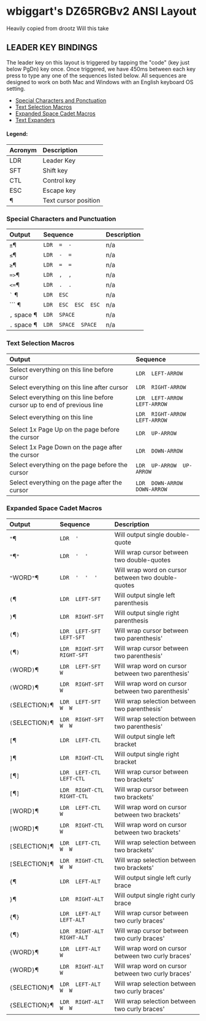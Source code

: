# wbiggart's DZ65RGBv2 ANSI Layout
Heavily copied from drootz
Will this take

## LEADER KEY BINDINGS

The leader key on this layout is triggered by tapping the "code" (key just below PgDn) key once. Once triggered, we have 450ms between each key press to type any one of the sequences listed below. All sequences are designed to work on both Mac and Windows with an English keyboard OS setting.

- [Special Characters and Ponctuation](#Special-Characters-and-Punctuation)
- [Text Selection Macros](#Text-Selection-Macros)
- [Expanded Space Cadet Macros](#Expanded-Space-Cadet-Macros)
- [Text Expanders](#Text-Expanders)

#### Legend:

| Acronym | Description |
| :--- | :--- |
| LDR | Leader Key |
| SFT | Shift key |
| CTL | Control key |
| ESC | Escape key |
| ¶ | Text cursor position |

### Special Characters and Punctuation

| Output | Sequence | Description |
| :--- | :--- | :--- |
| `±`¶ | `LDR  =  -` | n/a |
| `≤`¶ | `LDR  -  =` | n/a |
| `≥`¶ | `LDR  =  =` | n/a |
| `=>`¶ | `LDR  ,  ,` | n/a |
| `<=`¶ | `LDR  .  .` | n/a |
| ``` ` ``` ¶ | `LDR  ESC` | n/a |
| \`\`\` ¶ | `LDR  ESC  ESC  ESC` | n/a |
| `,` space ¶ | `LDR  SPACE` | n/a |
| `.` space ¶ | `LDR  SPACE  SPACE` | n/a |

### Text Selection Macros

| Output | Sequence |
| :--- | :--- |
| Select everything on this line before cursor | `LDR  LEFT-ARROW` |
| Select everything on this line after cursor | `LDR  RIGHT-ARROW` |
| Select everything on this line before cursor up to end of previous line | `LDR  LEFT-ARROW  LEFT-ARROW` | n/a |
| Select everything on this line | `LDR  RIGHT-ARROW  LEFT-ARROW` |
| Select 1x Page Up on the page before the cursor | `LDR  UP-ARROW` |
| Select 1x Page Down on the page after the cursor | `LDR  DOWN-ARROW` |
| Select everything on the page before the cursor | `LDR  UP-ARROW  UP-ARROW` |
| Select everything on the page after the cursor | `LDR  DOWN-ARROW  DOWN-ARROW` |

### Expanded Space Cadet Macros

| Output | Sequence | Description |
| :--- | :--- | :--- |
| `"`¶ | `LDR  '` | Will output single double-quote |
| `"`¶`"` | `LDR  '  '` | Will wrap cursor between two double-quotes |
| `"`WORD`"`¶ | `LDR  '  '  '` | Will wrap word on cursor between two double-quotes |
| `(`¶ | `LDR  LEFT-SFT` | Will output single left parenthesis |
| `)`¶ | `LDR  RIGHT-SFT` | Will output single right parenthesis |
| `(`¶`)` | `LDR  LEFT-SFT  LEFT-SFT` | Will wrap cursor between two parenthesis' |
| `(`¶`)` | `LDR  RIGHT-SFT  RIGHT-SFT` | Will wrap cursor between two parenthesis' |
| `(`WORD`)`¶ | `LDR  LEFT-SFT  W` | Will wrap word on cursor between two parenthesis' |
| `(`WORD`)`¶ | `LDR  RIGHT-SFT  W` | Will wrap word on cursor between two parenthesis' |
| `(`SELECTION`)`¶ | `LDR  LEFT-SFT  W  W` | Will wrap selection between two parenthesis' |
| `(`SELECTION`)`¶ | `LDR  RIGHT-SFT  W  W` | Will wrap selection between two parenthesis' |
| `[`¶ | `LDR  LEFT-CTL` | Will output single left bracket |
| `]`¶ | `LDR  RIGHT-CTL` | Will output single right bracket |
| `[`¶`]` | `LDR  LEFT-CTL  LEFT-CTL` | Will wrap cursor between two brackets' |
| `[`¶`]` | `LDR  RIGHT-CTL  RIGHT-CTL` | Will wrap cursor between two brackets' |
| `[`WORD`]`¶ | `LDR  LEFT-CTL  W` | Will wrap word on cursor between two brackets' |
| `[`WORD`]`¶ | `LDR  RIGHT-CTL  W` | Will wrap word on cursor between two brackets' |
| `[`SELECTION`]`¶ | `LDR  LEFT-CTL  W  W` | Will wrap selection between two brackets' |
| `[`SELECTION`]`¶ | `LDR  RIGHT-CTL  W  W` | Will wrap selection between two brackets' |
| `{`¶ | `LDR  LEFT-ALT` | Will output single left curly brace |
| `}`¶ | `LDR  RIGHT-ALT` | Will output single right curly brace |
| `{`¶`}` | `LDR  LEFT-ALT  LEFT-ALT` | Will wrap cursor between two curly braces' |
| `{`¶`}` | `LDR  RIGHT-ALT  RIGHT-ALT` | Will wrap cursor between two curly braces' |
| `{`WORD`}`¶ | `LDR  LEFT-ALT  W` | Will wrap word on cursor between two curly braces' |
| `{`WORD`}`¶ | `LDR  RIGHT-ALT  W` | Will wrap word on cursor between two curly braces' |
| `{`SELECTION`}`¶ | `LDR  LEFT-ALT  W  W` | Will wrap selection between two curly braces' |
| `{`SELECTION`}`¶ | `LDR  RIGHT-ALT  W  W` | Will wrap selection between two curly braces' |

